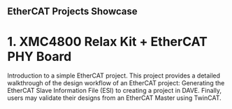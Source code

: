 ## EtherCAT Projects Showcase

# 1. XMC4800 Relax Kit + EtherCAT PHY Board
Introduction to a simple EtherCAT project. This project provides a detailed walkthrough of the design workflow of an EtherCAT project: Generating the EtherCAT Slave Information File (ESI) to creating a project in DAVE. 
Finally, users may validate their designs from an EtherCAT Master using TwinCAT.  
